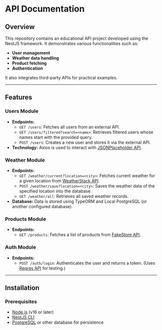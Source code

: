 # API Documentation

## Overview

This repository contains an educational API project developed using the NestJS framework. It demonstrates various functionalities such as:

* **User management**
* **Weather data handling**
* **Product fetching**
* **Authentication**

It also integrates third-party APIs for practical examples.

---

## Features

### Users Module

* **Endpoints:**
  * `GET /users`: Fetches all users from an external API.
  * `GET /users/filtered?search=<name>`: Retrieves filtered users whose names start with the provided query.
  * `POST /users`: Creates a new user and stores it via the external API.
* **Technology:** Axios is used to interact with [JSONPlaceholder API](https://jsonplaceholder.typicode.com/users).

### Weather Module

* **Endpoints:**
  * `GET /weather/current?location=<city>`: Fetches current weather for a given location from [WeatherStack API](https://weatherstack.com/).
  * `POST /weather/save?location=<city>`: Saves the weather data of the specified location into the database.
  * `GET /weather/all`: Retrieves all saved weather records.
* **Database:** Data is stored using TypeORM and Local PostgreSQL (or another configured database).

### Products Module

* **Endpoints:**
  * `GET /products`: Fetches a list of products from [FakeStore API](https://fakestoreapi.com/).

### Auth Module

* **Endpoints:**
  * `POST /auth/login`: Authenticates the user and returns a token. (Uses [Reqres API](https://reqres.in/) for testing.)

---

## Installation

### Prerequisites

* [Node.js](https://nodejs.org/) (v16 or later)
* [NestJS CLI](https://docs.nestjs.com/cli/overview)
* [PostgreSQL](https://www.postgresql.org/) or other database for persistence
